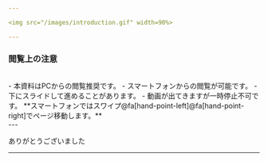 ```yaml
---

<img src="/images/introduction.gif" width=90%>

---
```


### 閲覧上の注意　　　　　　　　
<br>
- 本資料はPCからの閲覧推奨です。
- スマートフォンからの閲覧が可能です。
- 下にスライドして進めることがあります。
- 動画が出てきますが一時停止不可です。
**スマートフォンではスワイプ@fa[hand-point-left]@fa[hand-point-right]でページ移動します。**
<br>
---

ありがとうございました

---
